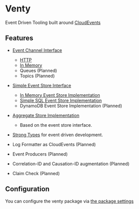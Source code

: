 # Venty
Event Driven Tooling built around [CloudEvents](https://cloudevents.io/) 
 
 
 ## Features
  * [Event Channel Interface](venty/event_channel.py)
    * [HTTP](venty/http_event_channel.py)
    * [In Memory](venty/in_memory_event_channel.py) 
    * Queues (Planned)
    * Topics (Planned)
 * [Simple Event Store Interface](venty/event_store.py)
   * [In Memory Event Store Implementation](venty/in_memory_event_store.py)
   * [Simple SQL Event Store Implementation](venty/sql_event_store.py) 
   * DynamoDB Event Store Implementation (Planned)
 * [Aggregate Store Implementation](venty/aggregate_store.py)
    * Based on the event store interface.
 * [Strong Types](venty/strong_types.py) for event driven development.

 * Log Formatter as CloudEvents (Planned)
 * Event Producers (Planned)
 * Correlation-ID and Causation-ID augmentation (Planned) 
 * Claim Check (Planned)
 
 
 ## Configuration
 You can configure the venty package via [the package settings](venty/settings.md)